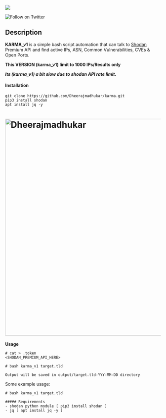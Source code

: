 <a href="https://www.buymeacoffee.com/medheeraj"><img src="https://img.buymeacoffee.com/button-api/?text=Buy me a beer&emoji=🍺&slug=medheeraj&button_colour=FFDD00&font_colour=000000&font_family=Cookie&outline_colour=000000&coffee_colour=ffffff"></a>

![Follow on Twitter](https://img.shields.io/twitter/follow/Dheerajmadhukar?style=social)
## Description
**KARMA_v1**
is a simple bash script automation that can talk to [Shodan](https://shodan.io) Premium API and find active IPs, ASN, Common Vulnerabilities, CVEs &amp; Open Ports. 

**This VERSION (karma_v1) limit to 1000 IPs/Results only**

***Its (karma_v1) a bit slow due to shodan API rate limit.***

#### Installation

```shell
git clone https://github.com/Dheerajmadhukar/karma.git
pip3 install shodan
apt install jq -y
````
<h1 align="left">
  <img src="karma_v1.png" alt="Dheerajmadhukar" width="700px"></a>
  <br>
</h1>

**Usage**
```
# cat > .token
<SHODAN_PREMIUM_API_HERE>

# bash karma_v1 target.tld

Output will be saved in output/target.tld-YYY-MM-DD directory
```

Some example usage:

```shell
# bash karma_v1 target.tld

##### Requirements
- shodan python module [ pip3 install shodan ]
- jq [ apt install jq -y ]
